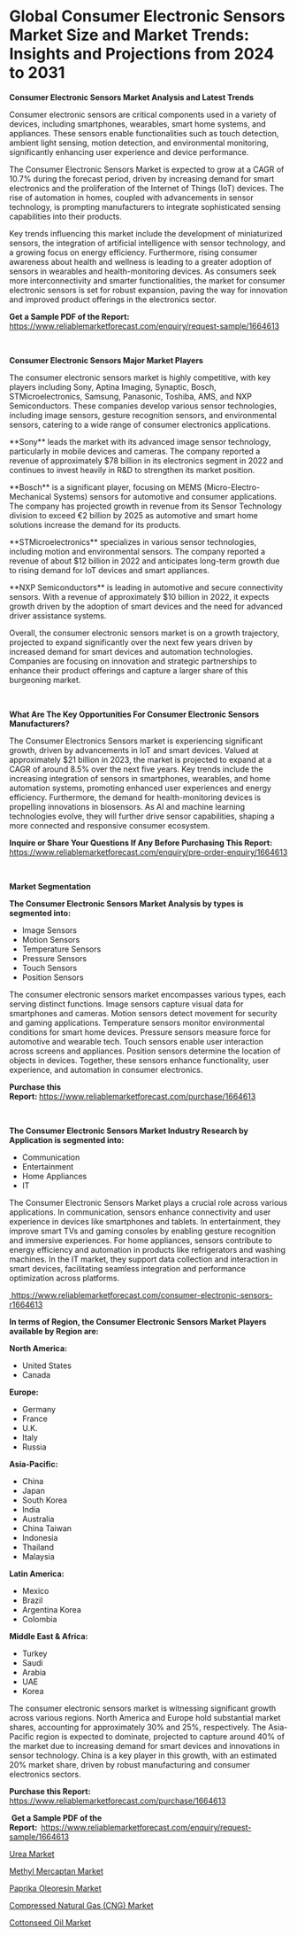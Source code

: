 <p><h1>Global Consumer Electronic Sensors Market Size and Market Trends: Insights and Projections from 2024 to 2031</h1></p><p><strong>Consumer Electronic Sensors Market Analysis and Latest Trends</strong></p>
<p><p>Consumer electronic sensors are critical components used in a variety of devices, including smartphones, wearables, smart home systems, and appliances. These sensors enable functionalities such as touch detection, ambient light sensing, motion detection, and environmental monitoring, significantly enhancing user experience and device performance.</p><p>The Consumer Electronic Sensors Market is expected to grow at a CAGR of 10.7% during the forecast period, driven by increasing demand for smart electronics and the proliferation of the Internet of Things (IoT) devices. The rise of automation in homes, coupled with advancements in sensor technology, is prompting manufacturers to integrate sophisticated sensing capabilities into their products. </p><p>Key trends influencing this market include the development of miniaturized sensors, the integration of artificial intelligence with sensor technology, and a growing focus on energy efficiency. Furthermore, rising consumer awareness about health and wellness is leading to a greater adoption of sensors in wearables and health-monitoring devices. As consumers seek more interconnectivity and smarter functionalities, the market for consumer electronic sensors is set for robust expansion, paving the way for innovation and improved product offerings in the electronics sector.</p></p>
<p><strong>Get a Sample PDF of the Report:&nbsp;</strong> <a href="https://www.reliablemarketforecast.com/enquiry/request-sample/1664613?utm_campaign=1169&utm_medium=2&utm_source=Github&utm_content=ia&utm_term=09122024&utm_id=consumer-electronic-sensors">https://www.reliablemarketforecast.com/enquiry/request-sample/1664613</a></p>
<p>&nbsp;</p>
<p><strong>Consumer Electronic Sensors Major Market Players</strong></p>
<p><p>The consumer electronic sensors market is highly competitive, with key players including Sony, Aptina Imaging, Synaptic, Bosch, STMicroelectronics, Samsung, Panasonic, Toshiba, AMS, and NXP Semiconductors. These companies develop various sensor technologies, including image sensors, gesture recognition sensors, and environmental sensors, catering to a wide range of consumer electronics applications.</p><p>**Sony** leads the market with its advanced image sensor technology, particularly in mobile devices and cameras. The company reported a revenue of approximately $78 billion in its electronics segment in 2022 and continues to invest heavily in R&D to strengthen its market position.</p><p>**Bosch** is a significant player, focusing on MEMS (Micro-Electro-Mechanical Systems) sensors for automotive and consumer applications. The company has projected growth in revenue from its Sensor Technology division to exceed €2 billion by 2025 as automotive and smart home solutions increase the demand for its products.</p><p>**STMicroelectronics** specializes in various sensor technologies, including motion and environmental sensors. The company reported a revenue of about $12 billion in 2022 and anticipates long-term growth due to rising demand for IoT devices and smart appliances.</p><p>**NXP Semiconductors** is leading in automotive and secure connectivity sensors. With a revenue of approximately $10 billion in 2022, it expects growth driven by the adoption of smart devices and the need for advanced driver assistance systems.</p><p>Overall, the consumer electronic sensors market is on a growth trajectory, projected to expand significantly over the next few years driven by increased demand for smart devices and automation technologies. Companies are focusing on innovation and strategic partnerships to enhance their product offerings and capture a larger share of this burgeoning market.</p></p>
<p>&nbsp;</p>
<p><strong>What Are The Key Opportunities For Consumer Electronic Sensors Manufacturers?</strong></p>
<p><p>The Consumer Electronics Sensors market is experiencing significant growth, driven by advancements in IoT and smart devices. Valued at approximately $21 billion in 2023, the market is projected to expand at a CAGR of around 8.5% over the next five years. Key trends include the increasing integration of sensors in smartphones, wearables, and home automation systems, promoting enhanced user experiences and energy efficiency. Furthermore, the demand for health-monitoring devices is propelling innovations in biosensors. As AI and machine learning technologies evolve, they will further drive sensor capabilities, shaping a more connected and responsive consumer ecosystem.</p></p>
<p><strong>Inquire or Share Your Questions If Any Before Purchasing This Report:</strong> <a href="https://www.reliablemarketforecast.com/enquiry/pre-order-enquiry/1664613?utm_campaign=1169&utm_medium=2&utm_source=Github&utm_content=ia&utm_term=09122024&utm_id=consumer-electronic-sensors">https://www.reliablemarketforecast.com/enquiry/pre-order-enquiry/1664613</a></p>
<p>&nbsp;</p>
<p><strong>Market Segmentation</strong></p>
<p><strong>The Consumer Electronic Sensors Market Analysis by types is segmented into:</strong></p>
<p><ul><li>Image Sensors</li><li>Motion Sensors</li><li>Temperature Sensors</li><li>Pressure Sensors</li><li>Touch Sensors</li><li>Position Sensors</li></ul></p>
<p><p>The consumer electronic sensors market encompasses various types, each serving distinct functions. Image sensors capture visual data for smartphones and cameras. Motion sensors detect movement for security and gaming applications. Temperature sensors monitor environmental conditions for smart home devices. Pressure sensors measure force for automotive and wearable tech. Touch sensors enable user interaction across screens and appliances. Position sensors determine the location of objects in devices. Together, these sensors enhance functionality, user experience, and automation in consumer electronics.</p></p>
<p><strong>Purchase this Report:&nbsp;</strong><a href="https://www.reliablemarketforecast.com/purchase/1664613?utm_campaign=1169&utm_medium=2&utm_source=Github&utm_content=ia&utm_term=09122024&utm_id=consumer-electronic-sensors">https://www.reliablemarketforecast.com/purchase/1664613</a></p>
<p>&nbsp;</p>
<p><strong>The Consumer Electronic Sensors Market Industry Research by Application is segmented into:</strong></p>
<p><ul><li>Communication</li><li>Entertainment</li><li>Home Appliances</li><li>IT</li></ul></p>
<p><p>The Consumer Electronic Sensors Market plays a crucial role across various applications. In communication, sensors enhance connectivity and user experience in devices like smartphones and tablets. In entertainment, they improve smart TVs and gaming consoles by enabling gesture recognition and immersive experiences. For home appliances, sensors contribute to energy efficiency and automation in products like refrigerators and washing machines. In the IT market, they support data collection and interaction in smart devices, facilitating seamless integration and performance optimization across platforms.</p></p>
<p><a href="https://www.reliablemarketforecast.com/consumer-electronic-sensors-r1664613?utm_campaign=1169&utm_medium=2&utm_source=Github&utm_content=ia&utm_term=09122024&utm_id=consumer-electronic-sensors">&nbsp;https://www.reliablemarketforecast.com/consumer-electronic-sensors-r1664613</a></p>
<p><strong>In terms of Region, the Consumer Electronic Sensors Market Players available by Region are:</strong></p>
<p>
    <p> <strong> North America: </strong>
        <ul>
            <li>United States</li>
            <li>Canada</li>
        </ul>
        </p> 
    <p> <strong> Europe: </strong>
        <ul>
            <li>Germany</li>
            <li>France</li>
            <li>U.K.</li>
            <li>Italy</li>
            <li>Russia</li>
        </ul>
        </p> 
    <p> <strong> Asia-Pacific: </strong>
        <ul>
            <li>China</li>
            <li>Japan</li>
            <li>South Korea</li>
            <li>India</li>
            <li>Australia</li>
            <li>China Taiwan</li>
            <li>Indonesia</li>
            <li>Thailand</li>
            <li>Malaysia</li>
        </ul>
        </p> 
    <p> <strong> Latin America: </strong>
        <ul>
            <li>Mexico</li>
            <li>Brazil</li>
            <li>Argentina Korea</li>
            <li>Colombia</li>
        </ul>
        </p> 
    <p> <strong> Middle East & Africa: </strong>
        <ul>
            <li>Turkey</li>
            <li>Saudi</li>
            <li>Arabia</li>
            <li>UAE</li>
            <li>Korea</li>
        </ul>
    </p>
    </p>
<p><p>The consumer electronic sensors market is witnessing significant growth across various regions. North America and Europe hold substantial market shares, accounting for approximately 30% and 25%, respectively. The Asia-Pacific region is expected to dominate, projected to capture around 40% of the market due to increasing demand for smart devices and innovations in sensor technology. China is a key player in this growth, with an estimated 20% market share, driven by robust manufacturing and consumer electronics sectors.</p></p>
<p><strong>Purchase this Report: </strong><a href="https://www.reliablemarketforecast.com/purchase/1664613?utm_campaign=1169&utm_medium=2&utm_source=Github&utm_content=ia&utm_term=09122024&utm_id=consumer-electronic-sensors">https://www.reliablemarketforecast.com/purchase/1664613</a></p>
<p>&nbsp;<strong>Get a Sample PDF of the Report:&nbsp;&nbsp;</strong><a href="https://www.reliablemarketforecast.com/enquiry/request-sample/1664613?utm_campaign=1169&utm_medium=2&utm_source=Github&utm_content=ia&utm_term=09122024&utm_id=consumer-electronic-sensors">https://www.reliablemarketforecast.com/enquiry/request-sample/1664613</a></p>
<p><strong></strong></p>
<p><p><a href="https://www.linkedin.com/pulse/key-driving-factors-urea-industry-striking-cagr-6-from-2024-2031-tsdpf?utm_campaign=1169&utm_medium=2&utm_source=Github&utm_content=ia&utm_term=09122024&utm_id=consumer-electronic-sensors">Urea Market</a></p><p><a href="https://www.linkedin.com/pulse/methyl-mercaptan-market-outlook-2024-2031-trends-size-projected-olhhf?utm_campaign=1169&utm_medium=2&utm_source=Github&utm_content=ia&utm_term=09122024&utm_id=consumer-electronic-sensors">Methyl Mercaptan Market</a></p><p><a href="https://www.linkedin.com/pulse/competitive-overview-paprika-oleoresin-market-growth-insights-aeskf?utm_campaign=1169&utm_medium=2&utm_source=Github&utm_content=ia&utm_term=09122024&utm_id=consumer-electronic-sensors">Paprika Oleoresin Market</a></p><p><a href="https://github.com/pizolina/Market-Research-Report-List-6/blob/main/compressed-natural-gas-cng-market.md?utm_campaign=1169&utm_medium=2&utm_source=Github&utm_content=ia&utm_term=09122024&utm_id=consumer-electronic-sensors">Compressed Natural Gas (CNG) Market</a></p><p><a href="https://www.linkedin.com/pulse/industry-experts-project-cottonseed-oil-market-growth-vskyc?utm_campaign=1169&utm_medium=2&utm_source=Github&utm_content=ia&utm_term=09122024&utm_id=consumer-electronic-sensors">Cottonseed Oil Market</a></p></p>
